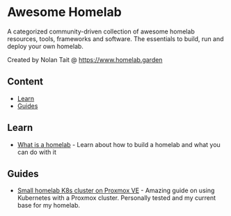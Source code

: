 # Awesome Homelab

A categorized community-driven collection of awesome homelab resources, tools,
frameworks and software. The essentials to build, run and deploy your own homelab.

Created by Nolan Tait @ https://www.homelab.garden

## Content

- [Learn](#learn)
- [Guides](#guides)

## Learn

- [What is a homelab](https://www.homelab.garden/articles/what-is-a-homelab) - Learn about how to build a homelab and what you can do with it

## Guides

- [Small homelab K8s cluster on Proxmox VE](https://github.com/ehlesp/smallab-k8s-pve-guide) - Amazing guide on using Kubernetes with a Proxmox cluster. Personally tested and my current base for my homelab.
